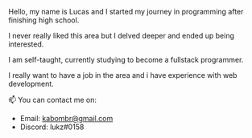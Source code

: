 Hello, my name is Lucas and I started my journey in programming after finishing high school. 

I never really liked this area but I delved deeper and ended up being interested. 

I am self-taught, currently studying to become a fullstack programmer. 

I really want to have a job in the area and i have experience with web development.



📫 You can contact me on:
 - Email: kabombr@gmail.com
 - Discord: lukz#0158


